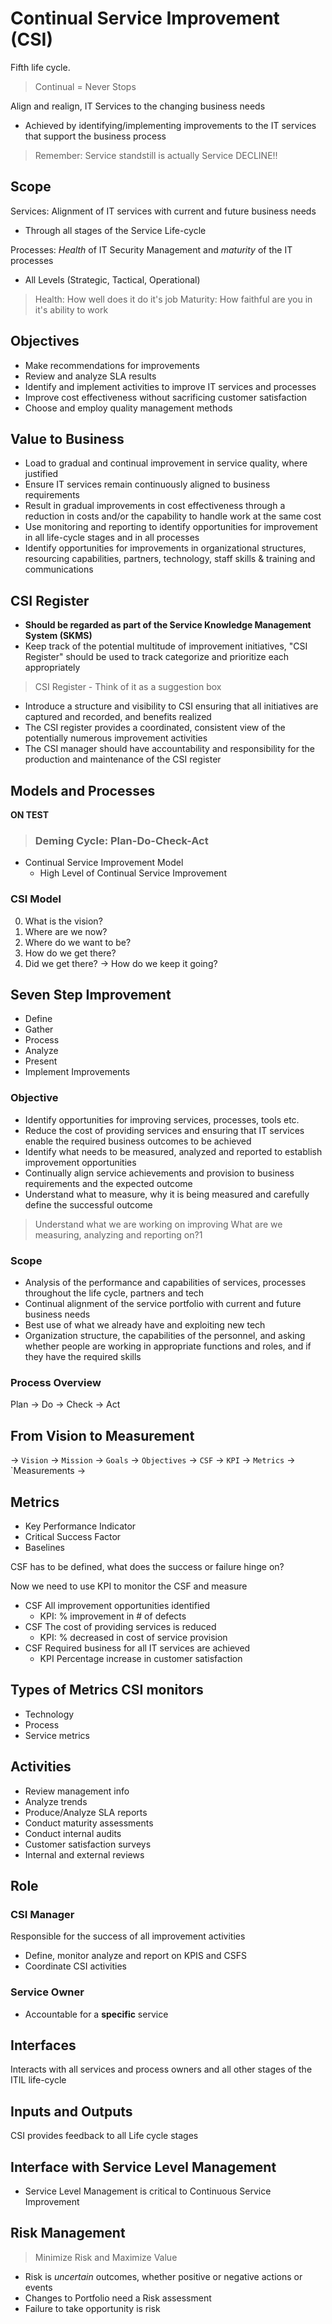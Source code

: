 # Continual Service Improvement (CSI)

Fifth life cycle.

> Continual = Never Stops

Align and realign, IT Services to the changing business needs

* Achieved by identifying/implementing improvements to the IT services that support the business process

> Remember: Service standstill is actually Service DECLINE!!

## Scope

Services: Alignment of IT services with current and future business needs
* Through all stages of the Service Life-cycle

Processes: _Health_ of IT Security Management and _maturity_ of the IT processes
* All Levels (Strategic, Tactical, Operational)

> Health: How well does it do it's job
> Maturity: How faithful are you in it's ability to work

## Objectives

* Make recommendations for improvements
* Review and analyze SLA results
* Identify and implement activities to improve IT services and processes
* Improve cost effectiveness without sacrificing customer satisfaction
* Choose and employ quality management methods

## Value to Business

* Load to gradual and continual improvement in service quality, where justified
* Ensure IT services remain continuously aligned to business requirements
* Result in gradual improvements in cost effectiveness through a reduction in costs and/or the capability to handle work at the same cost
* Use monitoring and reporting to identify opportunities for improvement in all life-cycle stages and in all processes
* Identify opportunities for improvements in organizational structures, resourcing capabilities, partners, technology, staff skills & training and communications

## CSI Register

* **Should be regarded as part of the Service Knowledge Management System (SKMS)**
* Keep track of the potential multitude of improvement initiatives, "CSI Register" should be used to track categorize and prioritize each appropriately

> CSI Register - Think of it as a suggestion box

* Introduce a structure and visibility to CSI ensuring that all initiatives are captured and recorded, and benefits realized
* The CSI register provides a coordinated, consistent view of the potentially numerous improvement activities
* The CSI manager should have accountability and responsibility for the production and maintenance of the CSI register 


## Models and Processes

__ON TEST__

> ### Deming Cycle: **Plan**-**Do**-**Check**-**Act**

* Continual Service Improvement Model
	* High Level of Continual Service Improvement

### CSI Model

0. What is the vision?
0. Where are we now?
0. Where do we want to be?
0. How do we get there?
0. Did we get there? &rarr; How do we keep it going?


## Seven Step Improvement

* Define
* Gather
* Process
* Analyze
* Present
* Implement Improvements

### Objective

* Identify opportunities for improving services, processes, tools etc.
* Reduce the cost of providing services and ensuring that IT services enable the required business outcomes to be achieved
* Identify what needs to be measured, analyzed and reported to establish improvement opportunities
* Continually align service achievements and provision to business requirements and the expected outcome
* Understand what to measure, why it is being measured and carefully define the successful outcome

> Understand what we are working on improving
> What are we measuring, analyzing and reporting on?1

### Scope

* Analysis of the performance and capabilities of services, processes throughout the life cycle, partners and tech
* Continual alignment of the service portfolio with current and future business needs
* Best use of what we already have and exploiting new tech 
* Organization structure, the capabilities of the personnel, and asking whether people are working in appropriate functions and roles, and if they have the required skills

### Process Overview

Plan &rarr; Do &rarr; Check &rarr; Act

## From Vision to Measurement

&rarr; `Vision` &rarr; `Mission` &rarr; `Goals` &rarr; `Objectives` &rarr; `CSF` &rarr; `KPI` &rarr; `Metrics` &rarr; `Measurements &rarr;


## Metrics

* Key Performance Indicator
* Critical Success Factor
* Baselines

CSF has to be defined, what does the success or failure hinge on? 

Now we need to use KPI to monitor the CSF and measure

* CSF All improvement opportunities identified
	* KPI: % improvement in # of defects
* CSF The cost of providing services is reduced
	* KPI: % decreased in cost of service provision
* CSF Required business for all IT services are achieved
	* KPI Percentage increase in customer satisfaction

## Types of Metrics CSI monitors

* Technology
* Process
* Service metrics

## Activities

* Review management info
* Analyze trends
* Produce/Analyze SLA reports
* Conduct maturity assessments
* Conduct internal audits
* Customer satisfaction surveys
* Internal and external reviews

## Role

### CSI Manager
Responsible for the success of all improvement activities

* Define, monitor analyze and report on KPIS and CSFS
* Coordinate CSI activities

### Service Owner
* Accountable for a __specific__ service

## Interfaces

Interacts with all services and process owners and all other stages of the ITIL life-cycle

## Inputs and Outputs

CSI provides feedback to all Life cycle stages

## Interface with Service Level Management

* Service Level Management is critical to Continuous Service Improvement

## Risk Management

> Minimize Risk and Maximize Value

* Risk is _uncertain_ outcomes, whether positive or negative actions or events
* Changes to Portfolio need a Risk assessment
* Failure to take opportunity is risk

